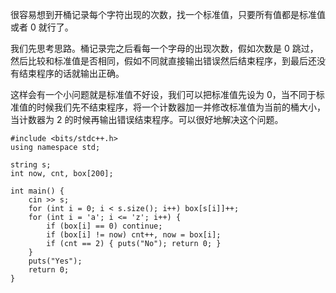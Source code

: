 很容易想到开桶记录每个字符出现的次数，找一个标准值，只要所有值都是标准值或者 $0$ 就行了。

我们先思考思路。桶记录完之后看每一个字母的出现次数，假如次数是 $0$ 跳过，然后比较和标准值是否相同，假如不同就直接输出错误然后结束程序，到最后还没有结束程序的话就输出正确。

这样会有一个小问题就是标准值不好设，我们可以把标准值先设为 $0$，当不同于标准值的时候我们先不结束程序，将一个计数器加一并修改标准值为当前的桶大小，当计数器为 $2$ 的时候再输出错误结束程序。可以很好地解决这个问题。

```
#include <bits/stdc++.h>
using namespace std;

string s;
int now, cnt, box[200];

int main() {
    cin >> s;
    for (int i = 0; i < s.size(); i++) box[s[i]]++;
    for (int i = 'a'; i <= 'z'; i++) {
        if (box[i] == 0) continue;
        if (box[i] != now) cnt++, now = box[i];
        if (cnt == 2) { puts("No"); return 0; }
    }
    puts("Yes");
    return 0;
}
```